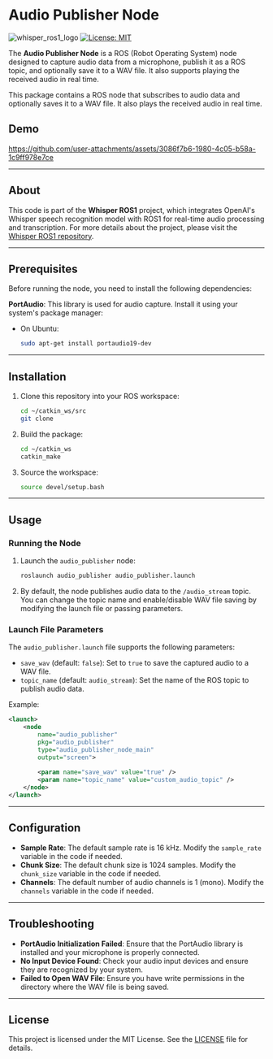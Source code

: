 # Audio Publisher Node
![whisper_ros1_logo](https://github.com/user-attachments/assets/477981a7-4ef6-4ee9-8a5b-2f877dbeec6e)
[![License: MIT](https://img.shields.io/badge/license-MIT-blue.svg)](https://opensource.org/licenses/MIT)

The **Audio Publisher Node** is a ROS (Robot Operating System) node designed to capture audio data from a microphone, publish it as a ROS topic, and optionally save it to a WAV file. It also supports playing the received audio in real time.

This package contains a ROS node that subscribes to audio data and optionally saves it to a WAV file. It also plays the received audio in real time.

## Demo

https://github.com/user-attachments/assets/3086f7b6-1980-4c05-b58a-1c9ff978e7ce

---

## About

This code is part of the **Whisper ROS1** project, which integrates OpenAI's Whisper speech recognition model with ROS1 for real-time audio processing and transcription. For more details about the project, please visit the [Whisper ROS1 repository](https://github.com/zzl410/whisper_ros1).

---

## Prerequisites

Before running the node, you need to install the following dependencies:

**PortAudio**: This library is used for audio capture. Install it using your system's package manager:
   - On Ubuntu:
     ```bash
     sudo apt-get install portaudio19-dev
     ```

---

## Installation

1. Clone this repository into your ROS workspace:
   ```bash
   cd ~/catkin_ws/src
   git clone 
   ```

2. Build the package:
   ```bash
   cd ~/catkin_ws
   catkin_make
   ```

3. Source the workspace:
   ```bash
   source devel/setup.bash
   ```

---

## Usage

### Running the Node

1. Launch the `audio_publisher` node:
   ```bash
   roslaunch audio_publisher audio_publisher.launch
   ```

2. By default, the node publishes audio data to the `/audio_stream` topic. You can change the topic name and enable/disable WAV file saving by modifying the launch file or passing parameters.

### Launch File Parameters

The `audio_publisher.launch` file supports the following parameters:

- `save_wav` (default: `false`): Set to `true` to save the captured audio to a WAV file.
- `topic_name` (default: `audio_stream`): Set the name of the ROS topic to publish audio data.

Example:
```xml
<launch>
    <node
        name="audio_publisher"
        pkg="audio_publisher"
        type="audio_publisher_node_main"
        output="screen">
        
        <param name="save_wav" value="true" />
        <param name="topic_name" value="custom_audio_topic" />
    </node>
</launch>
```

---

## Configuration

- **Sample Rate**: The default sample rate is 16 kHz. Modify the `sample_rate` variable in the code if needed.
- **Chunk Size**: The default chunk size is 1024 samples. Modify the `chunk_size` variable in the code if needed.
- **Channels**: The default number of audio channels is 1 (mono). Modify the `channels` variable in the code if needed.

---

## Troubleshooting

- **PortAudio Initialization Failed**: Ensure that the PortAudio library is installed and your microphone is properly connected.
- **No Input Device Found**: Check your audio input devices and ensure they are recognized by your system.
- **Failed to Open WAV File**: Ensure you have write permissions in the directory where the WAV file is being saved.

---

## License

This project is licensed under the MIT License. See the [LICENSE](LICENSE) file for details.


